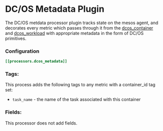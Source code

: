 # DC/OS Metadata Plugin

The DC/OS metdata processor plugin tracks state on the mesos agent, and decorates every metric which passes through it
from the [dcos_container](../../input/dcos_container) and [dcos_workload](../../input/dcos_workload) with appropriate
metadata in the form of DC/OS primitives. 

### Configuration

```toml
[[processors.dcos_metadata]]
```

### Tags:

This process adds the following tags to any metric with a container_id tag set:

 - `task_name` - the name of the task associated with this container

### Fields:

This processor does not add fields.
